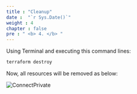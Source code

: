 ```yaml
---
title : "Cleanup"
date :  "`r Sys.Date()`" 
weight : 4 
chapter : false
pre : " <b> 4. </b> "
---
```



Using Terminal and executing this command lines:

```sh
terraform destroy
```

Now, all resources will be removed as below:

![ConnectPrivate](/FCJ2024-Workshop1/images/4.cleanup/cleanup.png)

